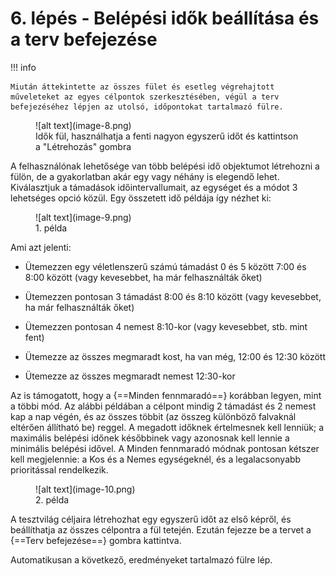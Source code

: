 # 6. lépés - Belépési idők beállítása és a terv befejezése

!!! info

    Miután áttekintette az összes fület és esetleg végrehajtott műveleteket az egyes célpontok szerkesztésében, végül a terv befejezéséhez lépjen az utolsó, időpontokat tartalmazó fülre.

<figure markdown="span">
  ![alt text](image-8.png)
  <figcaption>Idők fül, használhatja a fenti nagyon egyszerű időt és kattintson a "Létrehozás" gombra</figcaption>
</figure>

A felhasználónak lehetősége van több belépési idő objektumot létrehozni a fülön, de a gyakorlatban akár egy vagy néhány is elegendő lehet. Kiválasztjuk a támadások időintervallumait, az egységet és a módot 3 lehetséges opció közül. Egy összetett idő példája így nézhet ki:

<figure markdown="span">
  ![alt text](image-9.png)
  <figcaption>1. példa</figcaption>
</figure>

Ami azt jelenti:

- Ütemezzen egy véletlenszerű számú támadást 0 és 5 között 7:00 és 8:00 között (vagy kevesebbet, ha már felhasználták őket)

- Ütemezzen pontosan 3 támadást 8:00 és 8:10 között (vagy kevesebbet, ha már felhasználták őket)

- Ütemezzen pontosan 4 nemest 8:10-kor (vagy kevesebbet, stb. mint fent)

- Ütemezze az összes megmaradt kost, ha van még, 12:00 és 12:30 között

- Ütemezze az összes megmaradt nemest 12:30-kor

Az is támogatott, hogy a {==Minden fennmaradó==} korábban legyen, mint a többi mód. Az alábbi példában a célpont mindig 2 támadást és 2 nemest kap a nap végén, és az összes többit (az összeg különböző falvaknál eltérően állítható be) reggel. A megadott időknek értelmesnek kell lenniük; a maximális belépési időnek későbbinek vagy azonosnak kell lennie a minimális belépési idővel. A Minden fennmaradó módnak pontosan kétszer kell megjelennie: a Kos és a Nemes egységeknél, és a legalacsonyabb prioritással rendelkezik.

<figure markdown="span">
  ![alt text](image-10.png)
  <figcaption>2. példa</figcaption>
</figure>

A tesztvilág céljaira létrehozhat egy egyszerű időt az első képről, és beállíthatja az összes célpontra a fül tetején. Ezután fejezze be a tervet a {==Terv befejezése==} gombra kattintva.

Automatikusan a következő, eredményeket tartalmazó fülre lép.
